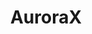 ---
description: Auroral data and tools for researchers and citizen scientists
shortname: auroraX
timestamp: Fri, 04 Feb 2022 17:07:24 GMT
title: AuroraX
tool/software: AuroraX
uuid: be39f14b-0e5a-4b49-86fd-90dddfe94fd1
website_link: https://aurorax.space/
---